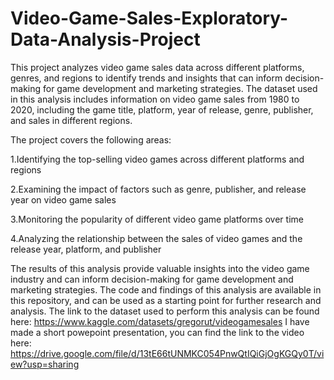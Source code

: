 # Video-Game-Sales-Exploratory-Data-Analysis-Project
This project analyzes video game sales data across different platforms, genres, and regions to identify trends and insights that can inform decision-making for game development and marketing strategies. The dataset used in this analysis includes information on video game sales from 1980 to 2020, including the game title, platform, year of release, genre, publisher, and sales in different regions.

The project covers the following areas:

1.Identifying the top-selling video games across different platforms and regions

2.Examining the impact of factors such as genre, publisher, and release year on video game sales

3.Monitoring the popularity of different video game platforms over time

4.Analyzing the relationship between the sales of video games and the release year, platform, and publisher

The results of this analysis provide valuable insights into the video game industry and can inform decision-making for game development and marketing strategies. The code and findings of this analysis are available in this repository, and can be used as a starting point for further research and analysis.
The link to the dataset used to perform this analysis can be found here: https://www.kaggle.com/datasets/gregorut/videogamesales
I have made a short powepoint presentation, you can find the link to the video here: https://drive.google.com/file/d/13tE66tUNMKC054PnwQtIQiGjOgKGQy0T/view?usp=sharing
